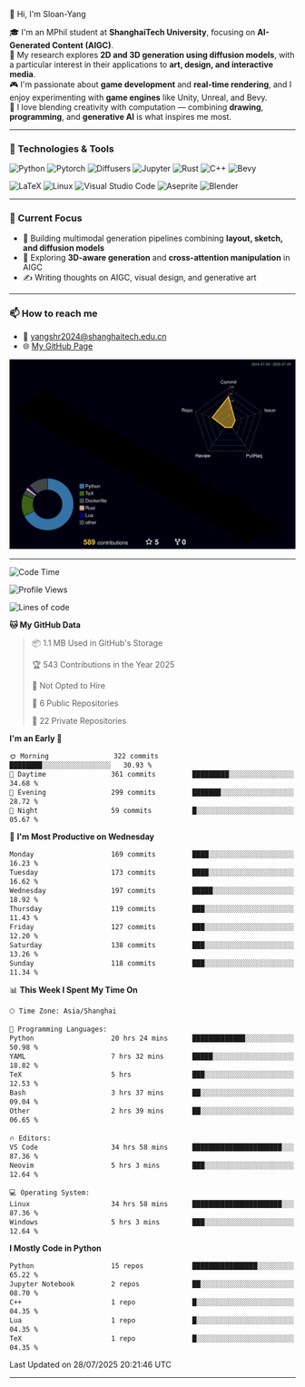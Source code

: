 👋 Hi, I'm Sloan-Yang

🎓 I'm an MPhil student at **ShanghaiTech University**, focusing on **AI-Generated Content (AIGC)**.  
🧠 My research explores **2D and 3D generation using diffusion models**, with a particular interest in their applications to **art, design, and interactive media**.  
🎮 I'm passionate about **game development** and **real-time rendering**, and I enjoy experimenting with **game engines** like Unity, Unreal, and Bevy.  
🎨 I love blending creativity with computation — combining **drawing**, **programming**, and **generative AI** is what inspires me most.

---

### 🧰 Technologies & Tools

![Python](https://img.shields.io/badge/python-%233776AB.svg?style=for-the-badge&logo=python&logoColor=white)
![Pytorch](https://img.shields.io/badge/pytorch-%23EE4C2C.svg?style=for-the-badge&logo=pytorch&logoColor=white)
![Diffusers](https://img.shields.io/badge/diffusers-HuggingFace-yellow?style=for-the-badge&logo=huggingface&logoColor=black)
![Jupyter](https://img.shields.io/badge/Jupyter-%23F37626.svg?style=for-the-badge&logo=Jupyter&logoColor=white)
![Rust](https://img.shields.io/badge/Rust-%23000000.svg?style=for-the-badge&logo=rust&logoColor=white)
![C++](https://img.shields.io/badge/C++-%2300599C.svg?style=for-the-badge&logo=c%2B%2B&logoColor=white)
![Bevy](https://img.shields.io/badge/Bevy-000000.svg?style=for-the-badge&logo=bevy&logoColor=white)

![LaTeX](https://img.shields.io/badge/LaTeX-47A141?style=for-the-badge&logo=latex&logoColor=white)
![Linux](https://img.shields.io/badge/Linux-FCC624?style=for-the-badge&logo=linux&logoColor=black)
![Visual Studio Code](https://img.shields.io/badge/VSCode-0078d7.svg?style=for-the-badge&logo=visual-studio-code&logoColor=white)
![Aseprite](https://img.shields.io/badge/Aseprite-FFFFFF?style=for-the-badge&logo=Aseprite&logoColor=%237D929E)
![Blender](https://img.shields.io/badge/Blender-F5792A?style=for-the-badge&logo=blender&logoColor=white)

---

### 🔭 Current Focus

- 🎨 Building multimodal generation pipelines combining **layout, sketch, and diffusion models**
- 🧪 Exploring **3D-aware generation** and **cross-attention manipulation** in AIGC
- ✍️ Writing thoughts on AIGC, visual design, and generative art

---

### 📫 How to reach me

- 📧 <a href="mailto:yangshr2024@shanghaitech.edu.cn">yangshr2024@shanghaitech.edu.cn</a>
- 🌐 [My GitHub Page](https://sloan-yang.github.io)  



![3D Profile](https://raw.githubusercontent.com/Sloan-Yang/Sloan-Yang/main/profile-3d-contrib/profile-night-rainbow.svg)

---


<!--START_SECTION:waka-->
![Code Time](http://img.shields.io/badge/Code%20Time-444%20hrs%2024%20mins-blue)

![Profile Views](http://img.shields.io/badge/Profile%20Views-0-blue)

![Lines of code](https://img.shields.io/badge/From%20Hello%20World%20I%27ve%20Written-2.1%20million%20lines%20of%20code-blue)

**🐱 My GitHub Data** 

> 📦 1.1 MB Used in GitHub's Storage 
 > 
> 🏆 543 Contributions in the Year 2025
 > 
> 🚫 Not Opted to Hire
 > 
> 📜 6 Public Repositories 
 > 
> 🔑 22 Private Repositories 
 > 
**I'm an Early 🐤** 

```text
🌞 Morning                322 commits         ████████░░░░░░░░░░░░░░░░░   30.93 % 
🌆 Daytime                361 commits         █████████░░░░░░░░░░░░░░░░   34.68 % 
🌃 Evening                299 commits         ███████░░░░░░░░░░░░░░░░░░   28.72 % 
🌙 Night                  59 commits          █░░░░░░░░░░░░░░░░░░░░░░░░   05.67 % 
```
📅 **I'm Most Productive on Wednesday** 

```text
Monday                   169 commits         ████░░░░░░░░░░░░░░░░░░░░░   16.23 % 
Tuesday                  173 commits         ████░░░░░░░░░░░░░░░░░░░░░   16.62 % 
Wednesday                197 commits         █████░░░░░░░░░░░░░░░░░░░░   18.92 % 
Thursday                 119 commits         ███░░░░░░░░░░░░░░░░░░░░░░   11.43 % 
Friday                   127 commits         ███░░░░░░░░░░░░░░░░░░░░░░   12.20 % 
Saturday                 138 commits         ███░░░░░░░░░░░░░░░░░░░░░░   13.26 % 
Sunday                   118 commits         ███░░░░░░░░░░░░░░░░░░░░░░   11.34 % 
```


📊 **This Week I Spent My Time On** 

```text
🕑︎ Time Zone: Asia/Shanghai

💬 Programming Languages: 
Python                   20 hrs 24 mins      █████████████░░░░░░░░░░░░   50.98 % 
YAML                     7 hrs 32 mins       █████░░░░░░░░░░░░░░░░░░░░   18.82 % 
TeX                      5 hrs               ███░░░░░░░░░░░░░░░░░░░░░░   12.53 % 
Bash                     3 hrs 37 mins       ██░░░░░░░░░░░░░░░░░░░░░░░   09.04 % 
Other                    2 hrs 39 mins       ██░░░░░░░░░░░░░░░░░░░░░░░   06.65 % 

🔥 Editors: 
VS Code                  34 hrs 58 mins      ██████████████████████░░░   87.36 % 
Neovim                   5 hrs 3 mins        ███░░░░░░░░░░░░░░░░░░░░░░   12.64 % 

💻 Operating System: 
Linux                    34 hrs 58 mins      ██████████████████████░░░   87.36 % 
Windows                  5 hrs 3 mins        ███░░░░░░░░░░░░░░░░░░░░░░   12.64 % 
```

**I Mostly Code in Python** 

```text
Python                   15 repos            ████████████████░░░░░░░░░   65.22 % 
Jupyter Notebook         2 repos             ██░░░░░░░░░░░░░░░░░░░░░░░   08.70 % 
C++                      1 repo              █░░░░░░░░░░░░░░░░░░░░░░░░   04.35 % 
Lua                      1 repo              █░░░░░░░░░░░░░░░░░░░░░░░░   04.35 % 
TeX                      1 repo              █░░░░░░░░░░░░░░░░░░░░░░░░   04.35 % 
```




 Last Updated on 28/07/2025 20:21:46 UTC
<!--END_SECTION:waka-->

---





